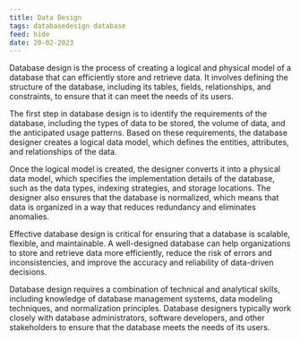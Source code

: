 ```yaml
---
title: Data Design
tags: databasedesign database
feed: hide
date: 20-02-2023
---
```

Database design is the process of creating a logical and physical model of a database that can efficiently store and retrieve data. It involves defining the structure of the database, including its tables, fields, relationships, and constraints, to ensure that it can meet the needs of its users.

The first step in database design is to identify the requirements of the database, including the types of data to be stored, the volume of data, and the anticipated usage patterns. Based on these requirements, the database designer creates a logical data model, which defines the entities, attributes, and relationships of the data.

Once the logical model is created, the designer converts it into a physical data model, which specifies the implementation details of the database, such as the data types, indexing strategies, and storage locations. The designer also ensures that the database is normalized, which means that data is organized in a way that reduces redundancy and eliminates anomalies.

Effective database design is critical for ensuring that a database is scalable, flexible, and maintainable. A well-designed database can help organizations to store and retrieve data more efficiently, reduce the risk of errors and inconsistencies, and improve the accuracy and reliability of data-driven decisions.

Database design requires a combination of technical and analytical skills, including knowledge of database management systems, data modeling techniques, and normalization principles. Database designers typically work closely with database administrators, software developers, and other stakeholders to ensure that the database meets the needs of its users.
